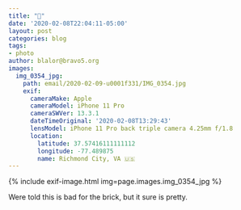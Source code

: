 ```yaml
---
title: "🌱"
date: '2020-02-08T22:04:11-05:00'
layout: post
categories: blog
tags:
- photo
author: blalor@bravo5.org
images:
  img_0354_jpg:
    path: email/2020-02-09-u0001f331/IMG_0354.jpg
    exif:
      cameraMake: Apple
      cameraModel: iPhone 11 Pro
      cameraSWVer: 13.3.1
      dateTimeOriginal: '2020-02-08T13:29:43'
      lensModel: iPhone 11 Pro back triple camera 4.25mm f/1.8
      location:
        latitude: 37.57416111111112
        longitude: -77.489875
        name: Richmond City, VA 🇺🇸
---
```


{% include exif-image.html img=page.images.img_0354_jpg %}

Were told this is bad for the brick, but it sure is pretty. 

